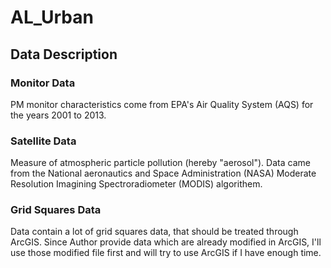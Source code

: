 # AL_Urban


## Data Description
### Monitor Data
PM monitor characteristics come from EPA's Air Quality System (AQS) for the years 2001 to 2013.

### Satellite Data
Measure of atmospheric particle pollution (hereby "aerosol"). Data came from the National aeronautics and Space Administration (NASA) Moderate Resolution Imagining Spectroradiometer (MODIS) algorithem.

### Grid Squares Data
Data contain a lot of grid squares data, that should be treated through ArcGIS. Since Author provide data which are already modified in ArcGIS, I'll use those modified file first and will try to use ArcGIS if I have enough time. 